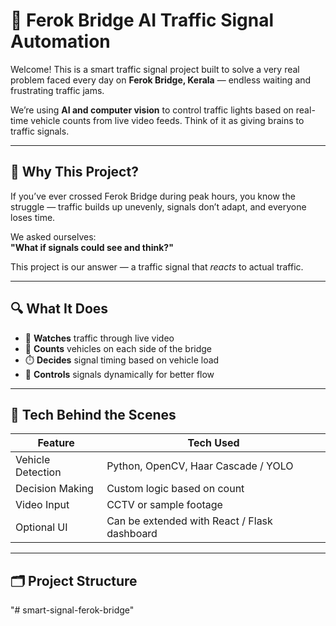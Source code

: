 # 🚦 Ferok Bridge AI Traffic Signal Automation

Welcome! This is a smart traffic signal project built to solve a very real problem faced every day on **Ferok Bridge, Kerala** — endless waiting and frustrating traffic jams.

We’re using **AI and computer vision** to control traffic lights based on real-time vehicle counts from live video feeds. Think of it as giving brains to traffic signals.

---

## 🧠 Why This Project?

If you’ve ever crossed Ferok Bridge during peak hours, you know the struggle — traffic builds up unevenly, signals don’t adapt, and everyone loses time.

We asked ourselves:  
**"What if signals could see and think?"**

This project is our answer — a traffic signal that *reacts* to actual traffic.

---

## 🔍 What It Does

- 🎥 **Watches** traffic through live video
- 🚗 **Counts** vehicles on each side of the bridge
- ⏱️ **Decides** signal timing based on vehicle load
- 🚦 **Controls** signals dynamically for better flow

---

## 🔧 Tech Behind the Scenes

| Feature | Tech Used |
|--------|------------|
| Vehicle Detection | Python, OpenCV, Haar Cascade / YOLO |
| Decision Making | Custom logic based on count |
| Video Input | CCTV or sample footage |
| Optional UI | Can be extended with React / Flask dashboard |

---

## 🗂 Project Structure

"# smart-signal-ferok-bridge" 
